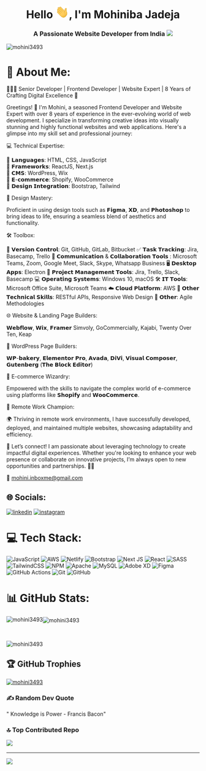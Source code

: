 <h1 align="center">Hello <img src="https://raw.githubusercontent.com/ABSphreak/ABSphreak/master/gifs/Hi.gif" width="35">, I'm Mohiniba Jadeja</h1>
<h3 align="center">A Passionate Website Developer from India <img src="https://cdn.jsdelivr.net/gh/hampusborgos/country-flags@main/svg/in.svg" width="20px"></h3>

<p align="left"> <img src="https://komarev.com/ghpvc/?username=mohini3493&label=Profile%20views&color=0e75b6&style=flat" alt="mohini3493" /> </p>

# 💫 About Me:

👩🏻‍💻 Senior Developer | Frontend Developer | Website Expert | 8 Years of Crafting Digital Excellence 🚀

Greetings! 👋 I'm Mohini, a seasoned Frontend Developer and Website Expert with over 8 years of experience in the ever-evolving world of web development. I specialize in transforming creative ideas into visually stunning and highly functional websites and web applications. Here's a glimpse into my skill set and professional journey:

💻 Technical Expertise:

📌 𝗟𝗮𝗻𝗴𝘂𝗮𝗴𝗲𝘀: HTML, CSS, JavaScript<br>
📌 𝗙𝗿𝗮𝗺𝗲𝘄𝗼𝗿𝗸𝘀: ReactJS, Next.js<br>
📌 𝗖𝗠𝗦: WordPress, Wix<br>
📌 𝗘-𝗰𝗼𝗺𝗺𝗲𝗿𝗰𝗲: Shopify, WooCommerce<br>
📌 𝗗𝗲𝘀𝗶𝗴𝗻 𝗜𝗻𝘁𝗲𝗴𝗿𝗮𝘁𝗶𝗼𝗻: Bootstrap, Tailwind

🎨 Design Mastery:

Proficient in using design tools such as 𝗙𝗶𝗴𝗺𝗮, 𝗫𝗗, and 𝗣𝗵𝗼𝘁𝗼𝘀𝗵𝗼𝗽 to bring ideas to life, ensuring a seamless blend of aesthetics and functionality.

🛠️ Toolbox:

🔄 𝗩𝗲𝗿𝘀𝗶𝗼𝗻 𝗖𝗼𝗻𝘁𝗿𝗼𝗹: Git, GitHub, GitLab, Bitbucket
✅ 𝗧𝗮𝘀𝗸 𝗧𝗿𝗮𝗰𝗸𝗶𝗻𝗴: Jira, Basecamp, Trello
💬 𝗖𝗼𝗺𝗺𝘂𝗻𝗶𝗰𝗮𝘁𝗶𝗼𝗻 & 𝗖𝗼𝗹𝗹𝗮𝗯𝗼𝗿𝗮𝘁𝗶𝗼𝗻 𝗧𝗼𝗼𝗹𝘀 : Microsoft Teams, Zoom, Google Meet, Slack, Skype, Whatsapp Business
🖥️ 𝗗𝗲𝘀𝗸𝘁𝗼𝗽 𝗔𝗽𝗽𝘀: Electron
📌 𝗣𝗿𝗼𝗷𝗲𝗰𝘁 𝗠𝗮𝗻𝗮𝗴𝗲𝗺𝗲𝗻𝘁 𝗧𝗼𝗼𝗹𝘀: Jira, Trello, Slack, Basecamp
💻 𝗢𝗽𝗲𝗿𝗮𝘁𝗶𝗻𝗴 𝗦𝘆𝘀𝘁𝗲𝗺𝘀: Windows 10, macOS
🛠 𝗜𝗧 𝗧𝗼𝗼𝗹𝘀: Microsoft Office Suite, Microsoft Teams
☁️ 𝗖𝗹𝗼𝘂𝗱 𝗣𝗹𝗮𝘁𝗳𝗼𝗿𝗺: AWS
🔗 𝗢𝘁𝗵𝗲𝗿 𝗧𝗲𝗰𝗵𝗻𝗶𝗰𝗮𝗹 𝗦𝗸𝗶𝗹𝗹𝘀: RESTful APIs, Responsive Web Design
🚀 𝗢𝘁𝗵𝗲𝗿: Agile Methodologies

🌐 Website & Landing Page Builders:

𝗪𝗲𝗯𝗳𝗹𝗼𝘄, 𝗪𝗶𝘅, 𝗙𝗿𝗮𝗺𝗲𝗿
Simvoly, GoCommercially, Kajabi, Twenty Over Ten, Keap

🚀 WordPress Page Builders:

𝗪𝗣-𝗯𝗮𝗸𝗲𝗿𝘆, 𝗘𝗹𝗲𝗺𝗲𝗻𝘁𝗼𝗿 𝗣𝗿𝗼, 𝗔𝘃𝗮𝗱𝗮, 𝗗𝗶𝗩𝗶, 𝗩𝗶𝘀𝘂𝗮𝗹 𝗖𝗼𝗺𝗽𝗼𝘀𝗲𝗿, 𝗚𝘂𝘁𝗲𝗻𝗯𝗲𝗿𝗴 (𝗧𝗵𝗲 𝗕𝗹𝗼𝗰𝗸 𝗘𝗱𝗶𝘁𝗼𝗿)

🛒 E-commerce Wizardry:

Empowered with the skills to navigate the complex world of e-commerce using platforms like 𝗦𝗵𝗼𝗽𝗶𝗳𝘆 and 𝗪𝗼𝗼𝗖𝗼𝗺𝗺𝗲𝗿𝗰𝗲.

🏡 Remote Work Champion:

🌍 Thriving in remote work environments, I have successfully developed, deployed, and maintained multiple websites, showcasing adaptability and efficiency.

🚀 Let’s connect! I am passionate about leveraging technology to create impactful digital experiences. Whether you're looking to enhance your web presence or collaborate on innovative projects, I’m always open to new opportunities and partnerships. 🤝✨

📧 mohini.inboxme@gmail.com


## 🌐 Socials:
<p><a target="_blank" href="https://www.linkedin.com/in/mohini3493" style="display: inline-block;"><img src="https://img.shields.io/badge/linkedin-logo?style=for-the-badge&logo=linkedin&logoColor=white&color=#0a77b6" alt="linkedin" /></a>
<a target="_blank" href="https://www.instagram.com/webbymohini" style="display: inline-block;"><img src="https://img.shields.io/badge/instagram-logo?style=for-the-badge&logo=instagram&logoColor=white&color=#F35369" alt="instagram" /></a></p>

# 💻 Tech Stack:
![JavaScript](https://img.shields.io/badge/javascript-%23323330.svg?style=for-the-badge&logo=javascript&logoColor=%23F7DF1E) ![AWS](https://img.shields.io/badge/AWS-%23FF9900.svg?style=for-the-badge&logo=amazon-aws&logoColor=white) ![Netlify](https://img.shields.io/badge/netlify-%23000000.svg?style=for-the-badge&logo=netlify&logoColor=#00C7B7) ![Bootstrap](https://img.shields.io/badge/bootstrap-%238511FA.svg?style=for-the-badge&logo=bootstrap&logoColor=white) ![Next JS](https://img.shields.io/badge/Next-black?style=for-the-badge&logo=next.js&logoColor=white) ![React](https://img.shields.io/badge/react-%2320232a.svg?style=for-the-badge&logo=react&logoColor=%2361DAFB) ![SASS](https://img.shields.io/badge/SASS-hotpink.svg?style=for-the-badge&logo=SASS&logoColor=white) ![TailwindCSS](https://img.shields.io/badge/tailwindcss-%2338B2AC.svg?style=for-the-badge&logo=tailwind-css&logoColor=white) ![NPM](https://img.shields.io/badge/NPM-%23CB3837.svg?style=for-the-badge&logo=npm&logoColor=white) ![Apache](https://img.shields.io/badge/apache-%23D42029.svg?style=for-the-badge&logo=apache&logoColor=white) ![MySQL](https://img.shields.io/badge/mysql-4479A1.svg?style=for-the-badge&logo=mysql&logoColor=white) ![Adobe XD](https://img.shields.io/badge/Adobe%20XD-470137?style=for-the-badge&logo=Adobe%20XD&logoColor=#FF61F6) ![Figma](https://img.shields.io/badge/figma-%23F24E1E.svg?style=for-the-badge&logo=figma&logoColor=white) ![GitHub Actions](https://img.shields.io/badge/github%20actions-%232671E5.svg?style=for-the-badge&logo=githubactions&logoColor=white) ![Git](https://img.shields.io/badge/git-%23F05033.svg?style=for-the-badge&logo=git&logoColor=white) ![GitHub](https://img.shields.io/badge/github-%23121011.svg?style=for-the-badge&logo=github&logoColor=white)


# 📊 GitHub Stats:

<p><img align="left" src="https://github-readme-streak-stats.herokuapp.com/?user=mohini3493&" alt="mohini3493" /></p>
<p><img align="center" src="https://github-readme-stats.vercel.app/api/top-langs?username=mohini3493&show_icons=true&locale=en&layout=compact" alt="mohini3493" /></p><br>

<p><img src="https://github-readme-stats.vercel.app/api?username=mohini3493&show_icons=true&locale=en" alt="mohini3493" /></p>


## 🏆 GitHub Trophies
<p><a href="https://github.com/ryo-ma/github-profile-trophy"><img src="https://github-profile-trophy.vercel.app/?username=mohini3493" alt="mohini3493" /></a></p>

### ✍️ Random Dev Quote
" Knowledge is Power - Francis Bacon"

### 🔝 Top Contributed Repo
![](https://github-contributor-stats.vercel.app/api?username=mohini3493&limit=5&theme=default&combine_all_yearly_contributions=true)

---
[![](https://visitcount.itsvg.in/api?id=mohini3493&icon=1&color=3)](https://visitcount.itsvg.in)
